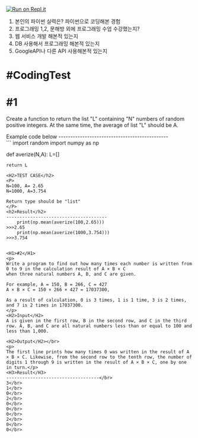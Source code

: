 [![Run on Repl.it](https://repl.it/badge/github/youpeterabb1t/codingtest)](https://repl.it/github/youpeterabb1t/codingtest)
1. 본인의 파이썬 실력은? 파이썬으로 코딩해본 경험
2. 프로그래밍 1,2, 문해방 외에 프로그래밍 수업 수강했는지?
3. 웹 서비스 개발 해본적 있는지
4. DB 사용해서 프로그래밍 해본적 있는지
5. GoogleAPI나 다른 API 사용해본적 있는지


<H1>#CodingTest</H1>

<H1>#1</H1>
<p>Create a function to return the list "L" containing "N" numbers of random positive integers. 
At the same time, the average of list "L" should be A.
</p>
Example code below
----------------------------------------------
<br>
```
import random
import numpy as np

def averize(N,A):
	L=[]
	
	
	
	

	return L
```
<H2>TEST CASE</h2>
<P>
N=100, A= 2.65
N=1000, A=3.754

Return type should be "list"
</P>
<h2>Result</h2>
--------------------------------------
	print(np.mean(averize(100,2.65)))
>>>2.65
	print(np.mean(averize(1000,3.754)))
>>>3.754


<H1>#2</H1>
<p>
Write a program to find out how many times each number is written from 0 to 9 in the calculation result of A × B × C 
when three natural numbers A, B, and C are given.

For example, A = 150, B = 266, C = 427
A × B × C = 150 × 266 × 427 = 17037300,

As a result of calculation, 0 is 3 times, 1 is 1 time, 3 is 2 times, and 7 is 2 times in 17037300.
</p>
<H2>Input</H2>
A is given in the first row, B in the second row, and C in the third row. A, B, and C are all natural numbers less than or equal to 100 and less than 1,000.

<H2>Output</H2></br>
<p>
The first line prints how many times 0 was written in the result of A × B × C. Likewise, from the second row to the tenth row, the number of digits 1 through 9 is written in the result of A × B × C, one by one in turn.</p>
<H3>Result</H3>
-----------------------------------</br>
3</br>
1</br>
0</br>
2</br>
0</br>
0</br>
0</br>
2</br>
0</br>
0</br>
